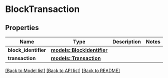 # BlockTransaction

## Properties

| Name                 | Type                                              | Description | Notes |
| -------------------- | ------------------------------------------------- | ----------- | ----- |
| **block_identifier** | [**models::BlockIdentifier**](BlockIdentifier.md) |             |       |
| **transaction**      | [**models::Transaction**](Transaction.md)         |             |       |

[[Back to Model list]](../README.md#documentation-for-models)
[[Back to API list]](../README.md#documentation-for-api-endpoints) [[Back to README]](../README.md)
